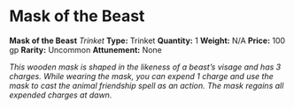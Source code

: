 # Mask of the Beast

**Mask of the Beast**
_Trinket_
**Type:** Trinket
**Quantity:** 1
**Weight:** N/A
**Price:** 100 gp
**Rarity:** Uncommon
**Attunement:** None

*This wooden mask is shaped in the likeness of a beast’s visage and has 3 charges. While wearing the mask, you can expend 1 charge and use the mask to cast the <span class="Serif-Character-Style_Italic-Serif">animal friendship</span> spell as an action. The mask regains all expended charge<span class="No-Break">s at dawn.</span>*